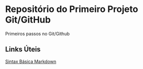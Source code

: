 # Repositório do Primeiro Projeto Git/GitHub
Primeiros passos no Git/Github

## Links Úteis
[Sintax Básica Markdown](markdownguide.org/basic-syntax/)


